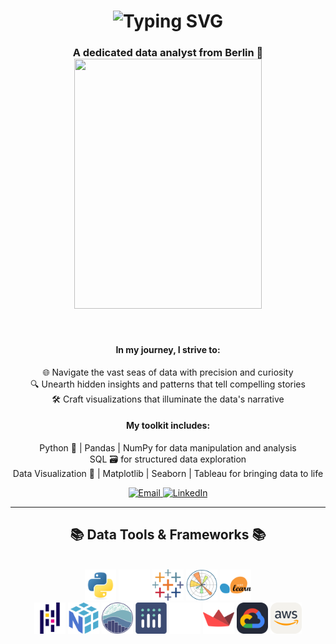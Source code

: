 
<h1 align="center">

  <img src="https://readme-typing-svg.herokuapp.com?font=Quicksand&weight=900&size=50&duration=3877&pause=845&color=F7F7F7&center=true&width=435&height=85&lines=Hello+World!+%F0%9F%8C%8D;I'm+Bilel+%F0%9F%96%90%EF%B8%8F" alt="Typing SVG" />

</h1>

<h3 align="center">
  
  A dedicated data analyst from Berlin 🍻
  <br/>
  <img src="https://github.com/user-attachments/assets/48622c4c-4105-4190-b328-946b2c046f67"  width="300" height="400"/>
  
</h3>

<br/>

<div align="center">
 
<h4>In my journey, I strive to:</h4>

  🌐 Navigate the vast seas of data with precision and curiosity <br/>
  🔍 Unearth hidden insights and patterns that tell compelling stories <br/>
  🛠️ Craft visualizations that illuminate the data's narrative <br/>

 <h4>My toolkit includes:</h4>

  Python 🐍 | Pandas | NumPy for data manipulation and analysis <br/>
  SQL 🗃️ for structured data exploration <br/>
  Data Visualization 🎨 | Matplotlib | Seaborn | Tableau for bringing data to life <br/>

</div>
<div align="center">
  <a href="mailto:bilelkacem.de@gmail.com">
    <img src="https://img.shields.io/badge/Email-333333?style=for-the-badge&logo=gmail&logoColor=red" alt="Email" />
  </a>
  <a href="https://linkedin.com/in/bilel-kacem" target="_blank" rel="noopener noreferrer">
    <img src="https://img.shields.io/badge/LinkedIn-0077B5?style=for-the-badge&logo=linkedin&logoColor=white" alt="LinkedIn" />
  </a>
</div>

<hr/>
 
<h2 align="center">📚 Data Tools & Frameworks 📚</h2>
<br/>
<div align="center">
    <img src="icons/python.svg" alt="Python" width="50" height="50"/>
    <img src="icons/sql.svg" alt="SQL" width="50" height="50"/>
    <img src="icons/tableau.svg" alt="Tableau" width="50" height="50"/>
    <img src="icons/matplotlib.svg" alt="Matplotlib" width="50" height="50"/>
    <img src="icons/scikitlearn.svg" alt="Scikit-Learn" width="50" height="50"/>
</div>
<div align="center">
    <img src="icons/pandas.svg" alt="Pandas" width="50" height="50"/>
    <img src="icons/numpy.svg" alt="Numpy" width="50" height="50"/>
    <img src="icons/seaborn.svg" alt="Seaborn" width="50" height="50"/>
    <img src="icons/plotly.svg" alt="Plotly" width="50" height="50"/>
    <img src="icons/folium.svg" alt="Folium" width="50" height="50"/>
    <img src="icons/streamlit.svg" alt="Streamlit" width="50" height="50"/>
    <img src="icons/gcp.svg" alt="Google-Cloud-Platform" width="50" height="50"/>
    <img src="icons/aws.svg" alt="AWS" width="50" height="50"/>
</div>
